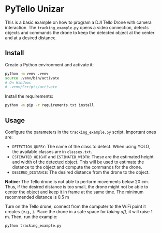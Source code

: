 # PyTello Unizar

This is a basic example on how to program a DJI Tello Drone with camera interaction.
The `tracking_example.py` opens a video connection, detects objects and commands the drone
to keep the detected object at the center and at a desired distance.

## Install 

Create a Python environment and activate it:

```bash
python -m venv .venv
source .venv/bin/activate
# On Windows
# .venv/Scripts/activate
```

Install the requirements:

```bash
python -m pip -r requirements.txt install
```

## Usage

Configure the parameters in the `tracking_example.py` script. Important ones are:
- `DETECTION_QUERY`: The name of the class to detect. When using YOLO, the available classes are in `classes.txt`.
- `ESTIMATED_HEIGHT` and `ESTIMATED_WIDTH`: These are the estimated height and width of the detected object. This will be used to estimate the distance to the object and compute the commands for the drone.
- `DESIRED_DISTANCE`: The desired distance from the drone to the object.

**Notice:** The Tello drone is not able to perform movements below 20 cm. Thus, if the desired distance is too small, the drone might not be able to center the object and keep it in frame at the same time. The minimum recommended distance is 0.5 m

Turn on the Tello drone, connect from the computer to the WiFi point it creates (e.g., ). Place the drone in a safe space for *taking off*, it will raise 1 m. Then, run the example:

```bash
python tracking_example.py
```